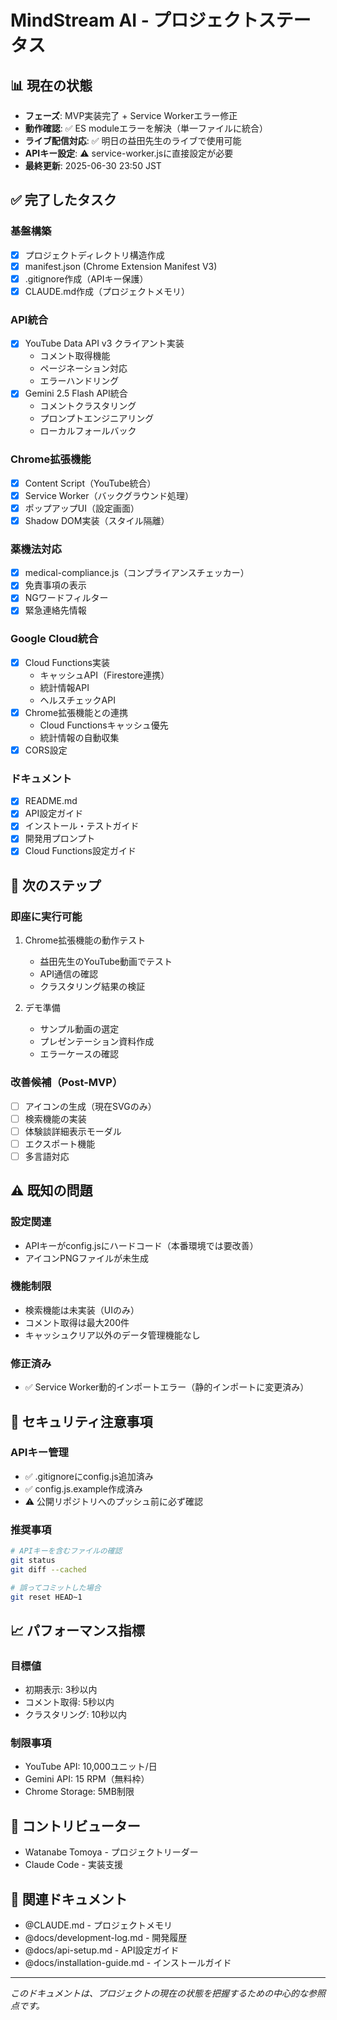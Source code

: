 # MindStream AI - プロジェクトステータス

## 📊 現在の状態
- **フェーズ**: MVP実装完了 + Service Workerエラー修正
- **動作確認**: ✅ ES moduleエラーを解決（単一ファイルに統合）
- **ライブ配信対応**: ✅ 明日の益田先生のライブで使用可能
- **APIキー設定**: ⚠️ service-worker.jsに直接設定が必要
- **最終更新**: 2025-06-30 23:50 JST

## ✅ 完了したタスク

### 基盤構築
- [x] プロジェクトディレクトリ構造作成
- [x] manifest.json (Chrome Extension Manifest V3)
- [x] .gitignore作成（APIキー保護）
- [x] CLAUDE.md作成（プロジェクトメモリ）

### API統合
- [x] YouTube Data API v3 クライアント実装
  - コメント取得機能
  - ページネーション対応
  - エラーハンドリング
- [x] Gemini 2.5 Flash API統合
  - コメントクラスタリング
  - プロンプトエンジニアリング
  - ローカルフォールバック

### Chrome拡張機能
- [x] Content Script（YouTube統合）
- [x] Service Worker（バックグラウンド処理）
- [x] ポップアップUI（設定画面）
- [x] Shadow DOM実装（スタイル隔離）

### 薬機法対応
- [x] medical-compliance.js（コンプライアンスチェッカー）
- [x] 免責事項の表示
- [x] NGワードフィルター
- [x] 緊急連絡先情報

### Google Cloud統合
- [x] Cloud Functions実装
  - キャッシュAPI（Firestore連携）
  - 統計情報API
  - ヘルスチェックAPI
- [x] Chrome拡張機能との連携
  - Cloud Functionsキャッシュ優先
  - 統計情報の自動収集
- [x] CORS設定

### ドキュメント
- [x] README.md
- [x] API設定ガイド
- [x] インストール・テストガイド
- [x] 開発用プロンプト
- [x] Cloud Functions設定ガイド

## 🚀 次のステップ

### 即座に実行可能
1. Chrome拡張機能の動作テスト
   - 益田先生のYouTube動画でテスト
   - API通信の確認
   - クラスタリング結果の検証

2. デモ準備
   - サンプル動画の選定
   - プレゼンテーション資料作成
   - エラーケースの確認

### 改善候補（Post-MVP）
- [ ] アイコンの生成（現在SVGのみ）
- [ ] 検索機能の実装
- [ ] 体験談詳細表示モーダル
- [ ] エクスポート機能
- [ ] 多言語対応

## ⚠️ 既知の問題

### 設定関連
- APIキーがconfig.jsにハードコード（本番環境では要改善）
- アイコンPNGファイルが未生成

### 機能制限
- 検索機能は未実装（UIのみ）
- コメント取得は最大200件
- キャッシュクリア以外のデータ管理機能なし

### 修正済み
- ✅ Service Worker動的インポートエラー（静的インポートに変更済み）

## 🔐 セキュリティ注意事項

### APIキー管理
- ✅ .gitignoreにconfig.js追加済み
- ✅ config.js.example作成済み
- ⚠️ 公開リポジトリへのプッシュ前に必ず確認

### 推奨事項
```bash
# APIキーを含むファイルの確認
git status
git diff --cached

# 誤ってコミットした場合
git reset HEAD~1
```

## 📈 パフォーマンス指標

### 目標値
- 初期表示: 3秒以内
- コメント取得: 5秒以内
- クラスタリング: 10秒以内

### 制限事項
- YouTube API: 10,000ユニット/日
- Gemini API: 15 RPM（無料枠）
- Chrome Storage: 5MB制限

## 🤝 コントリビューター
- Watanabe Tomoya - プロジェクトリーダー
- Claude Code - 実装支援

## 📝 関連ドキュメント
- @CLAUDE.md - プロジェクトメモリ
- @docs/development-log.md - 開発履歴
- @docs/api-setup.md - API設定ガイド
- @docs/installation-guide.md - インストールガイド

---
*このドキュメントは、プロジェクトの現在の状態を把握するための中心的な参照点です。*